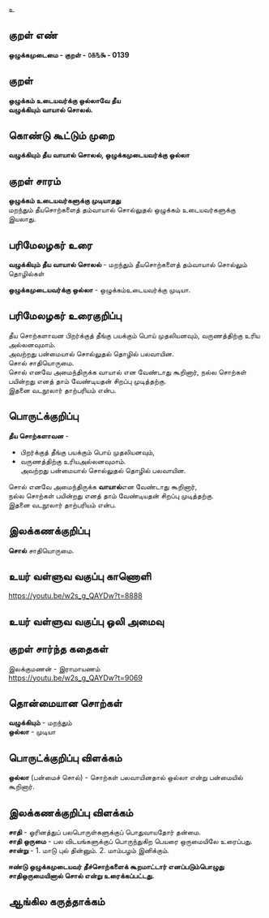 உ

## குறள் எண் 

**ஒழுக்கமுடைமை - குறள் - ௦௧௩௯ - 0139**  

## குறள் 

**ஒழுக்கம் உடையவர்க்கு ஒல்லாவே தீய  
வழுக்கியும் வாயால் சொலல்.** 

## கொண்டு கூட்டும் முறை

**வழுக்கியும் தீய வாயால் சொலல், ஒழுக்கமுடையவர்க்கு ஒல்லா**  

## குறள் சாரம் 

**ஒழுக்கம் உடையவர்களுக்கு முடியாதது**  
மறந்தும் தீயசொற்களைத் தம்வாயால் சொல்லுதல் ஒழுக்கம் உடையவர்களுக்கு இயலாது.  

## பரிமேலழகர் உரை

**வழுக்கியும் தீய வாயால் சொலல்** - மறந்தும் தீயசொற்களைத் தம்வாயால் சொல்லும் தொழில்கள்  

**ஒழுக்கமுடையவர்க்கு ஒல்லா** - ஒழுக்கம்உடையவர்க்கு முடியா. 

## பரிமேலழகர் உரைகுறிப்பு   

தீய சொற்களாவன பிறர்க்குத் தீங்கு பயக்கும் பொய் முதலியனவும், வருணத்திற்கு உரிய அல்லனவுமாம்.  
அவற்றது பன்மையால் சொல்லுதல் தொழில் பலவாயின.  
சொல் சாதியொருமை.  
சொல் எனவே அமைந்திருக்க வாயால் என வேண்டாது கூறினார், நல்ல சொற்கள் பயின்றது எனத் தாம் வேண்டியதன் சிறப்பு முடித்தற்கு.  
இதனை வடநூலார் தாற்பரியம் என்ப.  

## பொருட்க்குறிப்பு 

**தீய சொற்களாவன** -  
* பிறர்க்குத் தீங்கு பயக்கும் பொய் முதலியனவும்,  
* வருணத்திற்கு உரியஅல்லனவுமாம்.  
அவற்றது பன்மையால் சொல்லுதல் தொழில் பலவாயின.   

சொல் எனவே அமைந்திருக்க **வாயால்**என வேண்டாது கூறினார்,  
நல்ல சொற்கள் பயின்றது எனத் தாம் வேண்டியதன் சிறப்பு முடித்தற்கு.  
இதனை வடநூலார் தாற்பரியம் என்ப.  

## இலக்கணக்குறிப்பு  

**சொல்** சாதியொருமை. 

## உயர் வள்ளுவ வகுப்பு காணொளி

https://youtu.be/w2s_g_QAYDw?t=8888

## உயர் வள்ளுவ வகுப்பு ஒலி அமைவு 

 
## குறள் சார்ந்த கதைகள் 

இலக்குமணன் - இராமாயணம்     
https://youtu.be/w2s_g_QAYDw?t=9069

## தொன்மையான சொற்கள்

**வழுக்கியும்** - மறந்தும்   
**ஒல்லா** - முடியா   

## பொருட்க்குறிப்பு விளக்கம்

**ஒல்லா** (பன்மைச் சொல்) -  சொற்கள் பலவாயினதால் ஒல்லா என்று பன்மையில் கூறினார். 

## இலக்கணக்குறிப்பு விளக்கம்

**சாதி** - ஓரினத்துப் பலபொருள்களுக்குப் பொதுவாயதோர் தன்மை.    
**சாதி ஒருமை** - பல விடயங்களுக்குப் பொருந்துகிற பெயரை ஒருமையிலே உரைப்பது.   
**சான்று** - 1. மாடு புல் தின்னும். 2. மாம்பழம் இனிக்கும்.   

**ஈண்டு ஒழுக்கமுடையவர் தீச்சொற்களைக் கூறமாட்டார் எனப்படும்பொழுது சாதிஒருமையினால் சொல் என்று உரைக்கப்பட்டது.** 

## ஆங்கில கருத்தாக்கம் 


